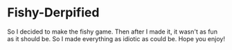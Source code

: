 # Fishy-Derpified

So I decided to make the fishy game.
Then after I made it, it wasn't as fun as it should be.
So I made everything as idiotic as could be.
Hope you enjoy!
